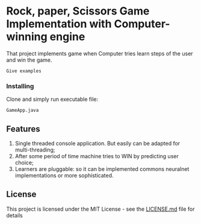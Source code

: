 # Rock, paper, Scissors Game Implementation with Computer-winning engine

That project implements game when Computer tries learn steps of the user and win the game.

```
Give examples
```

### Installing

Clone and simply run executable file:

```
GameApp.java
```

## Features

1. Single threaded console application. But easily can be adapted for multi-threading;
2. After some period of time machine tries to WIN by predicting user choice;
3. Learners are pluggable: so it can be implemented commons neuralnet implementations or more sophisticated.

## License

This project is licensed under the MIT License - see the [LICENSE.md](LICENSE.md) file for details
